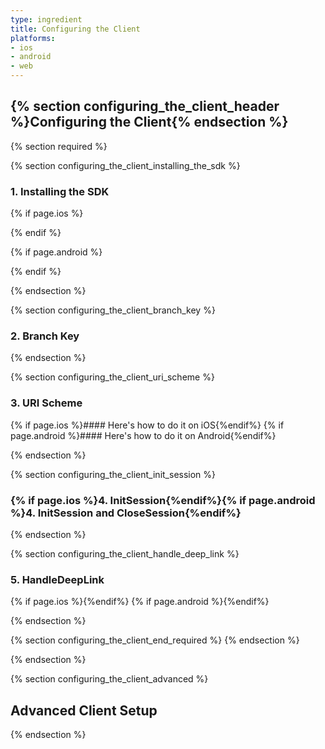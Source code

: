 ```yaml
---
type: ingredient
title: Configuring the Client
platforms:
- ios
- android
- web
---
```


<!--- HEADER -->
## {% section configuring_the_client_header %}Configuring the Client{% endsection %}
<!--- /HEADER -->


<!--- REQUIRED -->
{% section required %}

<!---    1. Installing the SDK -->
{% section configuring_the_client_installing_the_sdk %}
### 1. Installing the SDK

{% if page.ios %}

{% endif %}

{% if page.android %}

{% endif %}

{% endsection %}
<!---    /1. Installing the SDK -->


<!---    2. Branch Key -->
{% section configuring_the_client_branch_key %}

### 2. Branch Key

{% endsection %}
<!---    /2. Branch Key -->


<!---    3. URI Scheme -->
{% section configuring_the_client_uri_scheme %}

### 3. URI Scheme

{% if page.ios %}#### Here's how to do it on iOS{%endif%}
{% if page.android %}#### Here's how to do it on Android{%endif%}


{% endsection %}
<!---    /3. URI Scheme -->


<!---    4. InitSession  -->
{% section configuring_the_client_init_session %} 

### {% if page.ios %}4. InitSession{%endif%}{% if page.android %}4. InitSession and CloseSession{%endif%}

		
{% endsection %} 
<!---    /4. InitSession -->


<!---    5. Handle Deep Link  -->
{% section configuring_the_client_handle_deep_link %}

### 5. HandleDeepLink

{% if page.ios %}{%endif%}
{% if page.android %}{%endif%}
	
{% endsection %} 
<!---    /5. Handle Deep Link -->


<!---    end required comment  -->
{% section configuring_the_client_end_required %}
{% endsection %} 
<!---    /end required comment -->


{% endsection %} 
<!--- /REQUIRED -->


<!--- ADVANCED -->
<a id="advanced">
{% section configuring_the_client_advanced %} 

## Advanced Client Setup








{% endsection %} 
<!--- /ADVANCED -->
